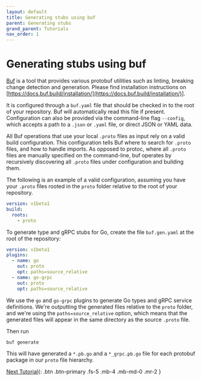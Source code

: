 ```yaml
---
layout: default
title: Generating stubs using buf
parent: Generating stubs
grand_parent: Tutorials
nav_order: 1
---
```


# Generating stubs using buf

[Buf](https://github.com/bufbuild/buf) is a tool that provides various protobuf utilities such as linting, breaking change detection and generation. Please find installation instructions on [https://docs.buf.build/installation/](https://docs.buf.build/installation/)].

It is configured through a `buf.yaml` file that should be checked in to the root of your repository. Buf will automatically read this file if present. Configuration can also be provided via the command-line flag `--config`, which accepts a path to a `.json` or `.yaml` file, or direct JSON or YAML data.

All Buf operations that use your local `.proto` files as input rely on a valid build configuration. This configuration tells Buf where to search for `.proto` files, and how to handle imports. As opposed to protoc, where all `.proto` files are manually specified on the command-line, buf operates by recursively discovering all `.proto` files under configuration and building them.

The following is an example of a valid configuration, assuming you have your `.proto` files rooted in the `proto` folder relative to the root of your repository.

```yml
version: v1beta1
build:
  roots:
    - proto
```

To generate type and gRPC stubs for Go, create the file `buf.gen.yaml` at the root of the repository:

```yml
version: v1beta1
plugins:
  - name: go
    out: proto
    opt: paths=source_relative
  - name: go-grpc
    out: proto
    opt: paths=source_relative
```

We use the `go` and `go-grpc` plugins to generate Go types and gRPC service definitions. We're outputting the generated files relative to the `proto` folder, and we're using the `paths=source_relative` option, which means that the generated files will appear in the same directory as the source `.proto` file.

Then run

```sh
buf generate
```

This will have generated a `*.pb.go` and a `*_grpc.pb.go` file for each protobuf package in our `proto` file hierarchy.

[Next Tutorial](using_protoc.md){: .btn .btn-primary .fs-5 .mb-4 .mb-md-0 .mr-2 }
